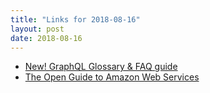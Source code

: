 ```yaml
---
title: "Links for 2018-08-16"
layout: post
date: 2018-08-16
---
```


* [New! GraphQL Glossary & FAQ guide](https://blog.apollographql.com/graphql-glossary-faq-guide-7523cf7d16ec)
* [The Open Guide to Amazon Web Services](https://github.com/open-guides/og-aws)
